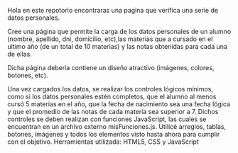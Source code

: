 Hola en este repotorio encontraras una pagina que verifica una serie de datos personales.

Cree una página que permite la carga de los datos personales de un alumno (nombre, apellido, dni, domicilio, etc),las materias que a cursado en el ultimo año 
(de un total de 10 materias) y las notas obtenidas para cada una de ellas. 

Dicha página debería contiene un diseño atractivo (imágenes, colores, botones, etc).

Una vez cargados los datos, se realizar los controles lógicos mínimos, como si los datos personales estén completos, que el alumno al menos cursó 5 materias en el
año, que la fecha de nacimiento sea una fecha lógica y que el promedio de las notas de cada materia sea superior a 7. 
Dichos controles se deben realizan con funciones JavaScript, las cuales se encuentran en un archivo externo misFunciones.js. 
Utilicé arreglos, tablas, botones, imágenes y todos los elementos visto hasta ahora para cumplir con el objetivo.
Herramientas utilizada: HTML5, CSS y JavaScript
